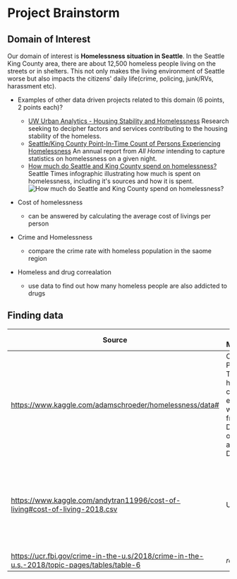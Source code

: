 # Project Brainstorm

## Domain of Interest
Our domain of interest is **Homelessness situation in Seattle**. In the Seattle King County area, there are about 12,500 homeless people living on the streets or in shelters. This not only makes the living environment of Seattle worse but also impacts the citizens' daily life(crime, policing, junk/RVs, harassment etc).

- Examples of other data driven projects related to this domain (6 points, 2 points each)?
  - [UW Urban Analytics - Housing Stability and Homelessness](https://urbanalytics.uw.edu/projects/housingstability/) Research seeking to decipher factors and services contributing to the housing stability of the homeless.
  - [Seattle/King County Point-In-Time Count of Persons Experiencing Homelessness](http://allhomekc.org/wp-content/uploads/2019/05/2019-Report_KingCounty_FINAL.pdf) An annual report from *All Home* intending to capture statistics on homelessness on a given night.
  - [How much do Seattle and King County spend on homelessness?](https://www.seattletimes.com/seattle-news/homeless/how-much-do-seattle-and-king-county-spend-on-homelessness/) Seattle Times infographic illustrating how much is spent on homelessness, including it's sources and how it is spent.
  ![How much do Seattle and King County spend on homelessness?](https://static.seattletimes.com/wp-content/uploads/2017/10/homeless-budget-WEB.jpg-1560x1195.jpeg "How much do Seattle and King County spend on homelessness?")

- Cost of homelessness
  - can be answered by calculating the average cost of livings per person  
- Crime and Homelessness
  - compare the crime rate with homeless population in the saome region  
- Homeless and drug correalation
  - use data to find out how many homeless people are also addicted to drugs

## Finding data

| Source | Collection Methodology | Observations | Features | Questions |
|---|---|---|---|---|
|https://www.kaggle.com/adamschroeder/homelessness/data# | Combines Point-in-Time homeless count estimates with data from the Department of Housing and Urband Development. | 86,530 | 6 | What homeless populations most often secure shelter, and how does it vary between states?|
|https://www.kaggle.com/andytran11996/cost-of-living#cost-of-living-2018.csv | Unknown | 540 | 8 | Is there a positive relation between Consumer Price Index(CPI) and homeless population? |
|https://ucr.fbi.gov/crime-in-the-u.s/2018/crime-in-the-u.s.-2018/topic-pages/tables/table-6| *replace text* | *replace text* | *replace text* | *replace text* |
